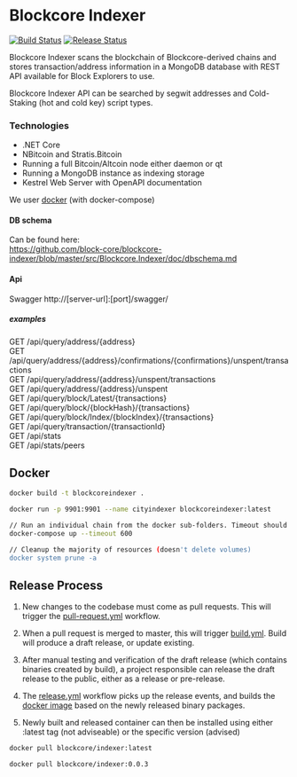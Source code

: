 # Blockcore Indexer

[5]: https://github.com/block-core/blockcore-indexer/actions
[6]: https://github.com/block-core/blockcore-indexer/workflows/Build/badge.svg
[7]: https://github.com/block-core/blockcore-indexer/workflows/Release/badge.svg

[![Build Status][6]][5] [![Release Status][7]][5]

Blockcore Indexer scans the blockchain of Blockcore-derived chains and stores transaction/address information in a MongoDB database with REST API available for Block Explorers to use.

Blockcore Indexer API can be searched by segwit addresses and Cold-Staking (hot and cold key) script types.

### Technologies
- .NET Core
- NBitcoin and Stratis.Bitcoin
- Running a full Bitcoin/Altcoin node either daemon or qt 
- Running a MongoDB instance as indexing storage
- Kestrel Web Server with OpenAPI documentation

We user [docker](https://www.docker.com/) (with docker-compose)

#### DB schema
Can be found here:  
https://github.com/block-core/blockcore-indexer/blob/master/src/Blockcore.Indexer/doc/dbschema.md

#### Api
Swagger http://[server-url]:[port]/swagger/

##### examples
GET /api/query/address/{address}  
GET /api/query/address/{address}/confirmations/{confirmations}/unspent/transactions  
GET /api/query/address/{address}/unspent/transactions  
GET /api/query/address/{address}/unspent  
GET /api/query/block/Latest/{transactions}  
GET /api/query/block/{blockHash}/{transactions}  
GET /api/query/block/Index/{blockIndex}/{transactions}  
GET /api/query/transaction/{transactionId}  
GET /api/stats  
GET /api/stats/peers  


## Docker

```sh
docker build -t blockcoreindexer .
```

```sh
docker run -p 9901:9901 --name cityindexer blockcoreindexer:latest
```

```sh
// Run an individual chain from the docker sub-folders. Timeout should be high to avoid blockchain database storage issues.
docker-compose up --timeout 600
```

```sh
// Cleanup the majority of resources (doesn't delete volumes)
docker system prune -a
```


## Release Process

1. New changes to the codebase must come as pull requests. This will trigger the [pull-request.yml](.github/workflows/pull-request.yml) workflow.

2. When a pull request is merged to master, this will trigger [build.yml](.github/workflows/build.yml). Build will produce a draft release, or update existing.

3. After manual testing and verification of the draft release (which contains binaries created by build), a project responsible can release the draft release to the public, either as a release or pre-release.

4. The [release.yml](.github/workflows/release.yml) workflow picks up the release events, and builds the [docker image](src/Blockcore.Indexer/Dockerfile.Release) based on the newly released binary packages.

5. Newly built and released container can then be installed using either :latest tag (not adviseable) or the specific version (advised)

```sh
docker pull blockcore/indexer:latest
```

```sh
docker pull blockcore/indexer:0.0.3
```

